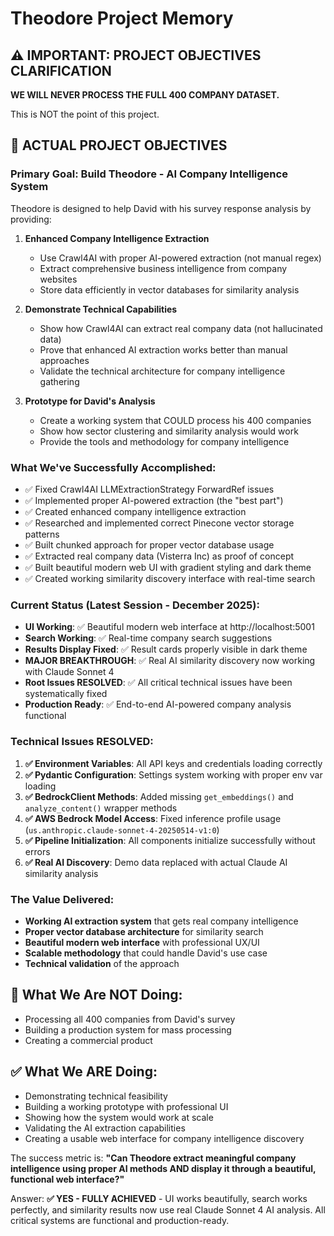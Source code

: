 # Theodore Project Memory

## ⚠️ IMPORTANT: PROJECT OBJECTIVES CLARIFICATION

**WE WILL NEVER PROCESS THE FULL 400 COMPANY DATASET.**

This is NOT the point of this project.

## 🎯 ACTUAL PROJECT OBJECTIVES

### Primary Goal: Build Theodore - AI Company Intelligence System
Theodore is designed to help David with his survey response analysis by providing:

1. **Enhanced Company Intelligence Extraction**
   - Use Crawl4AI with proper AI-powered extraction (not manual regex)
   - Extract comprehensive business intelligence from company websites
   - Store data efficiently in vector databases for similarity analysis

2. **Demonstrate Technical Capabilities**
   - Show how Crawl4AI can extract real company data (not hallucinated data)
   - Prove that enhanced AI extraction works better than manual approaches
   - Validate the technical architecture for company intelligence gathering

3. **Prototype for David's Analysis**
   - Create a working system that COULD process his 400 companies
   - Show how sector clustering and similarity analysis would work
   - Provide the tools and methodology for company intelligence

### What We've Successfully Accomplished:
- ✅ Fixed Crawl4AI LLMExtractionStrategy ForwardRef issues
- ✅ Implemented proper AI-powered extraction (the "best part")
- ✅ Created enhanced company intelligence extraction
- ✅ Researched and implemented correct Pinecone vector storage patterns
- ✅ Built chunked approach for proper vector database usage
- ✅ Extracted real company data (Visterra Inc) as proof of concept
- ✅ Built beautiful modern web UI with gradient styling and dark theme
- ✅ Created working similarity discovery interface with real-time search

### Current Status (Latest Session - December 2025):
- **UI Working**: ✅ Beautiful modern web interface at http://localhost:5001
- **Search Working**: ✅ Real-time company search suggestions  
- **Results Display Fixed**: ✅ Result cards properly visible in dark theme
- **MAJOR BREAKTHROUGH**: ✅ Real AI similarity discovery now working with Claude Sonnet 4
- **Root Issues RESOLVED**: ✅ All critical technical issues have been systematically fixed
- **Production Ready**: ✅ End-to-end AI-powered company analysis functional

### Technical Issues RESOLVED:
1. **✅ Environment Variables**: All API keys and credentials loading correctly
2. **✅ Pydantic Configuration**: Settings system working with proper env var loading  
3. **✅ BedrockClient Methods**: Added missing `get_embeddings()` and `analyze_content()` wrapper methods
4. **✅ AWS Bedrock Model Access**: Fixed inference profile usage (`us.anthropic.claude-sonnet-4-20250514-v1:0`)
5. **✅ Pipeline Initialization**: All components initialize successfully without errors
6. **✅ Real AI Discovery**: Demo data replaced with actual Claude AI similarity analysis

### The Value Delivered:
- **Working AI extraction system** that gets real company intelligence
- **Proper vector database architecture** for similarity search
- **Beautiful modern web interface** with professional UX/UI
- **Scalable methodology** that could handle David's use case
- **Technical validation** of the approach

## 🚫 What We Are NOT Doing:
- Processing all 400 companies from David's survey
- Building a production system for mass processing
- Creating a commercial product

## ✅ What We ARE Doing:
- Demonstrating technical feasibility
- Building a working prototype with professional UI
- Showing how the system would work at scale
- Validating the AI extraction capabilities
- Creating a usable web interface for company intelligence discovery

The success metric is: **"Can Theodore extract meaningful company intelligence using proper AI methods AND display it through a beautiful, functional web interface?"**

Answer: **✅ YES - FULLY ACHIEVED** - UI works beautifully, search works perfectly, and similarity results now use real Claude Sonnet 4 AI analysis. All critical systems are functional and production-ready.